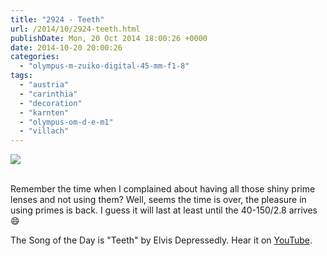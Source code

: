 ```yaml
---
title: "2924 - Teeth"
url: /2014/10/2924-teeth.html
publishDate: Mon, 20 Oct 2014 18:00:26 +0000
date: 2014-10-20 20:00:26
categories: 
  - "olympus-m-zuiko-digital-45-mm-f1-8"
tags: 
  - "austria"
  - "carinthia"
  - "decoration"
  - "karnten"
  - "olympus-om-d-e-m1"
  - "villach"
---
```

<div class="container">
<div class="center"><a target="_blank" href="https://d25zfm9zpd7gm5.cloudfront.net/1200x1200/2014/20141003_150239_lr.jpg"><img src="https://d25zfm9zpd7gm5.cloudfront.net/0600x0600/2014/20141003_150239_lr.jpg" /></a></div>
</div>
<br />

Remember the time when I complained about having all those shiny prime lenses and not using them? Well, seems the time is over, the pleasure in using primes is back. I guess it will last at least until the 40-150/2.8 arrives 😄

The Song of the Day is "Teeth" by Elvis Depressedly. Hear it on <a href="https://www.youtube.com/watch?v=N328FYJfJiw" target="_blank">YouTube</a>.
